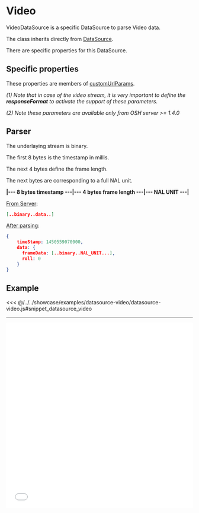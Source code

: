 # Video

VideoDataSource is a specific DataSource to parse Video data.

The class inherits directly from [DataSource](general.md).

There are specific properties for this DataSource.

## Specific properties

These properties are members of [customUrlParams](general.md#global-configuration).

<DocumentationLoad path="/guide/api/Video.html"/>

*(1) Note that in case of the video stream, it is very important to define the **responseFormat** to activate the support of these parameters.*

*(2) Note these parameters are available only from OSH server >= 1.4.0*

## Parser

The underlaying stream is binary.
 
The first 8 bytes is the timestamp in millis.
 
The next 4 bytes define the frame length.

The next bytes are corresponding to a full NAL unit.

**|--- 8 bytes timestamp ---|--- 4 bytes frame length ---|--- NAL UNIT ---|**

<ins>From Server</ins>:

```json
[..binary..data..]
```

<ins>After parsing</ins>:

```json
{
    timeStamp: 1450559070000,
    data: {
      frameData: [..binary..NAL_UNIT...],
      roll: 0    
    } 
}  
```

## Example

<<< @/../../showcase/examples/datasource-video/datasource-video.js#snippet_datasource_video

<hr class="demo-hr"/>

<iframe src="../../../showcase/datasource-video.html" style="border:none;width:100%;height: 500px" />



